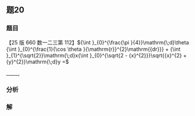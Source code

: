 ## 题20
### 题目
【25 版 660 数一二三第 112】${\int }_{0}^{\frac{\pi }{4}}\mathrm{\;d}\theta {\int }_{0}^{\frac{1}{\cos \theta }{\mathrm{r}}^{2}\mathrm{{dr}}} + {\int }_{1}^{\sqrt{2}}\mathrm{\;d}x{\int }_{0}^{\sqrt{2 - {x}^{2}}}\sqrt{{x}^{2} + {y}^{2}}\mathrm{\;d}y =$

_____,
### 分析

### 解